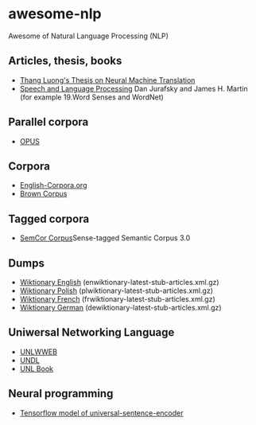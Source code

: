 # awesome-nlp
Awesome of Natural Language Processing (NLP)

## Articles, thesis, books
* [Thang Luong's Thesis on Neural Machine Translation](https://github.com/lmthang/thesis)
* [Speech and Language Processing](https://web.stanford.edu/~jurafsky/slp3/) Dan Jurafsky and James H. Martin (for example 19.Word Senses and WordNet)

## Parallel corpora
* [OPUS](http://opus.nlpl.eu/)

## Corpora
* [English-Corpora.org](https://www.english-corpora.org/)
* [Brown Corpus](http://www.nltk.org/nltk_data/)

## Tagged corpora
* [SemCor Corpus](https://www.kaggle.com/nltkdata/semcor-corpus/data)Sense-tagged Semantic Corpus 3.0

## Dumps
* [Wiktionary English](https://dumps.wikimedia.org/enwiktionary/latest/) (enwiktionary-latest-stub-articles.xml.gz)
* [Wiktionary Polish](https://dumps.wikimedia.org/plwiktionary/latest/) (plwiktionary-latest-stub-articles.xml.gz)
* [Wiktionary French](https://dumps.wikimedia.org/frwiktionary/latest/) (frwiktionary-latest-stub-articles.xml.gz)
* [Wiktionary German](https://dumps.wikimedia.org/dewiktionary/latest/) (dewiktionary-latest-stub-articles.xml.gz)

## Uniwersal Networking Language
* [UNLWWEB](http://www.unlweb.net/unlweb/)
* [UNDL](http://www.undl.org/)
* [UNL Book](https://www.cicling.org/2005/UNL-book/)

## Neural programming
* [Tensorflow model of universal-sentence-encoder](https://tfhub.dev/google/universal-sentence-encoder/1)
